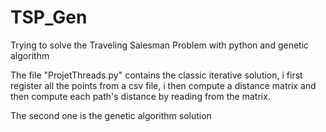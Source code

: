 # TSP_Gen
Trying to solve the Traveling Salesman Problem with python and genetic algorithm

The file "ProjetThreads.py" contains the classic iterative solution, i first register all the points from a csv file, i then compute a distance matrix and then compute each path's distance by reading from the matrix. 

The second one is the genetic algorithm solution
